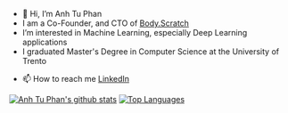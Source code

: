 - 👋 Hi, I’m Anh Tu Phan
- I am a Co-Founder, and CTO of [Body.Scratch](https://www.bodyscratch.academy/)
- I’m interested in Machine Learning, especially Deep Learning applications
- I graduated Master's Degree in Computer Science at the University of Trento
<!-- - 💞️ I’m looking to collaborate on ... -->
- 📫 How to reach me [LinkedIn](https://www.linkedin.com/in/anhtu-phan/)

[![Anh Tu Phan's github stats](https://github-readme-stats-git-masterrstaa-rickstaa.vercel.app/api?username=anhtu-phan&show_icons=true&count_private=true)](https://github.com/anhtu-phan) [![Top Languages](https://github-readme-stats-git-masterrstaa-rickstaa.vercel.app/api/top-langs/?username=anhtu-phan&layout=compact)](https://github.com/anhtu-phan)
<!---
anhtu-phan/anhtu-phan is a ✨ special ✨ repository because its `README.md` (this file) appears on your GitHub profile.
You can click the Preview link to take a look at your changes.
--->

